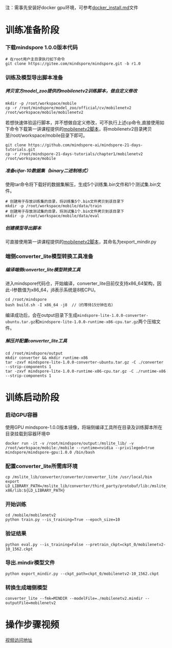 注：需事先安装好docker gpu环境，可参考[docker_install.md](https://github.com/mindspore-ai/mindspore-21-days-tutorials/blob/main/chapter1/mobilenetv2/docker_install.md)文件

# 训练准备阶段
### 下载mindspore 1.0.0版本代码
```
# 在root用户主目录执行如下命令
git clone https://gitee.com/mindspore/mindspore.git -b r1.0
```

### 训练及模型导出脚本准备
##### 拷贝官方model_zoo提供的mobilenetv2训练脚本，做自定义修改
```
mkdir -p /root/workspace/mobile
cp -r /root/mindspore/model_zoo/official/cv/mobilenetv2 /root/workspace/mobile/mobilenetv2
```
若想快速体验运行脚本，并不想做自定义修改，可不执行上述cp命令,直接使用如下命令下载第一讲课程提供的[mobilenetv2脚本](https://github.com/mindspore-ai/mindspore-21-days-tutorials/tree/main/chapter1/mobilenetv2)，将mobilenetv2目录拷贝至/root/workspace/mobile目录下即可。

```
git clone https://github.com/mindspore-ai/mindspore-21-days-tutorials.git
cp -r /root/mindspore-21-days-tutorials/chapter1/mobilenetv2 /root/workspace/mobile
```

##### 准备cifar-10数据集（binary二进制格式）
使用tar命令将下载好的数据集解压，生成5个训练集.bin文件和1个测试集.bin文件。
```
# 创建用于存放训练集的目录，将训练集5个.bin文件拷贝到该目录下
mkdir -p /root/workspace/mobile/data/train
# 创建用于存放测试集的目录，将测试集1个.bin文件拷贝到该目录下
mkdir -p /root/workspace/mobile/data/eval
```

##### 创建模型导出脚本
可直接使用第一讲课程提供的[mobilenetv2脚本](https://github.com/mindspore-ai/mindspore-21-days-tutorials/tree/main/chapter1/mobilenetv2)，其命名为export_mindir.py


### 端侧converter_lite模型转换工具准备
##### 编译端侧converter_lite模型转换工具
进入mindspore代码仓，开始编译，converter_lite目前仅支持x86_64架构，因此-I参数值为x86_64，j8表示系统是8核CPU。
```
cd /root/mindspore
bash build.sh -I x86_64 -j8  //（约等待15分钟左右）
```
编译成功后，会在output目录下生成`mindspore-lite-1.0.0-converter-ubuntu.tar.gz`和`mindspore-lite-1.0.0-runtime-x86-cpu.tar.gz`两个压缩文件。

##### 解压并配置converter_lite工具
```
cd /root/mindspore/output
mkdir converter && mkdir runtime-x86
tar -zxvf mindspore-lite-1.0.0-converter-ubuntu.tar.gz -C ./converter --strip-components 1
tar -zxvf mindspore-lite-1.0.0-runtime-x86-cpu.tar.gz -C ./runtime-x86 --strip-components 1
```


# 训练启动阶段
### 启动GPU容器
使用GPU mindspore-1.0.0版本镜像，将端侧编译工具所在目录及训练脚本所在目录挂载到容器环境中
```
docker run -it -v /root/mindspore/output:/mslite_lib/ -v /root/workspace/mobile:/mobile --runtime=nvidia --privileged=true mindspore/mindspore-gpu:1.0.0 /bin/bash
```

### 配置converter_lite所需库环境
```
cp /mslite_lib/converter/converter/converter_lite /usr/local/bin
export LD_LIBRARY_PATH=/mslite_lib/converter/third_party/protobuf/lib:/mslite_lib/converter/third_party/flatbuffers/lib:/mslite_lib/runtime-x86/lib:${LD_LIBRARY_PATH}
```

### 开始训练
```
cd /mobile/mobilenetv2
python train.py --is_training=True --epoch_size=10
```

### 验证结果
```
python eval.py --is_training=False --pretrain_ckpt=ckpt_0/mobilenetv2-10_1562.ckpt
```

### 导出.mindir模型文件
```
python export_mindir.py --ckpt_path=ckpt_0/mobilenetv2-10_1562.ckpt
```

### 转换生成端侧模型
```
converter_lite --fmk=MINDIR --modelFile=./mobilenetv2.mindir --outputFile=mobilenetv2
```

# 操作步骤视频
[视频访问地址](https://mslite-app.obs.cn-north-4.myhuaweicloud.com:443/%E6%93%8D%E4%BD%9C%E8%A7%86%E9%A2%91-%E7%BB%88%E7%89%882.mp4?AccessKeyId=PQ7DQUATQUMX3VMMPIPM&Expires=1606355515&Signature=A5ZpMN1CqGm8btd57Egvf9LjSuQ%3D)

